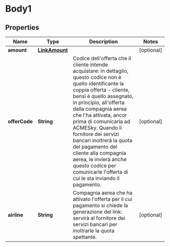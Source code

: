 # Body1

## Properties
Name | Type | Description | Notes
------------ | ------------- | ------------- | -------------
**amount** | [**LinkAmount**](LinkAmount.md) |  |  [optional]
**offerCode** | **String** | Codice dell&#x27;offerta che il cliente intende acquistare: in dettaglio, questo codice non è quello identificante la coppia offerta - cliente, bensì è quello assegnato, in principio, all&#x27;offerta dalla compagnia aerea che l&#x27;ha attivata, ancor prima di comunicarla ad ACMESky.  Quando il fornitore dei servizi bancari inoltrerà la quota del pagamento del cliente alla compagnia aerea, le invierà anche questo codice per comunicarle l&#x27;offerta di cui le sta inviando il pagamento. |  [optional]
**airline** | **String** | Compagnia aerea che ha attivato l&#x27;offerta per il cui pagamento si chiede la generazione del link: servirà al fornitore dei servizi bancari per inoltrarle la quota spettante. |  [optional]
